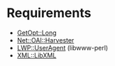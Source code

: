 # Requirements

- [GetOpt::Long](http://search.cpan.org/~jv/Getopt-Long-2.49.1/lib/Getopt/Long.pm)
- [Net::OAI::Harvester](http://search.cpan.org/~thb/OAI-Harvester-1.20/lib/Net/OAI/Harvester.pm)
- [LWP::UserAgent](http://search.cpan.org/~ether/libwww-perl-6.15/lib/LWP/UserAgent.pm) (libwww-perl)
- [XML::LibXML](http://search.cpan.org/~shlomif/XML-LibXML-2.0128/LibXML.pod)
